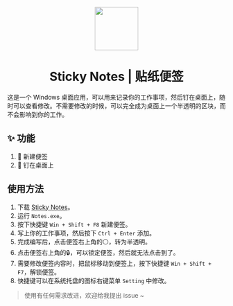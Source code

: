 <p align="center">
  <img width="100" src="./theme s/default/public/logo.png">
</p>

<h1 align="center">Sticky Notes | 贴纸便签</h1>

这是一个 Windows 桌面应用，可以用来记录你的工作事项，然后钉在桌面上，随时可以查看修改。不需要修改的时候，可以完全成为桌面上一个半透明的区块，而不会影响到你的工作。

## ✨ 功能
1. 📝 新建便签
2. 📌 钉在桌面上

## 使用方法
1. 下载 [Sticky Notes](https://github.com/imlinhanchao/sticky_notes/releases)。
2. 运行 `Notes.exe`。
3. 按下快捷键 `Win + Shift + F8` 新建便签。
4. 写上你的工作事项，然后按下 `Ctrl + Enter` 添加。
5. 完成编写后，点击便签右上角的⚪，转为半透明。
6. 点击便签右上角的🔒，可以锁定便签，然后就无法点击到了。
7. 需要修改便签内容时，把鼠标移动到便签上，按下快捷键 `Win + Shift + F7`，解锁便签。
8. 快捷键可以在系统托盘的图标右键菜单 `Setting` 中修改。

> 使用有任何需求改进，欢迎给我提出 issue ~

